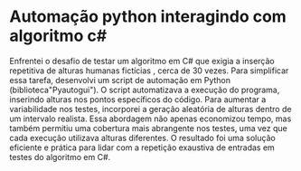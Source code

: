 # Automação python interagindo com algoritmo c#
Enfrentei o desafio de testar um algoritmo em C# que exigia a inserção repetitiva de alturas humanas fictícias , cerca de 30 vezes. Para simplificar essa tarefa, desenvolvi um script de automação em Python (biblioteca"Pyautogui").
O script automatizava a execução do programa, inserindo alturas nos pontos específicos do código. Para aumentar a variabilidade nos testes, incorporei a geração aleatória de alturas dentro de um intervalo realista.
Essa abordagem não apenas economizou tempo, mas também permitiu uma cobertura mais abrangente nos testes, uma vez que cada execução utilizava alturas diferentes. O resultado foi uma solução eficiente e prática para lidar com a repetição exaustiva de entradas em testes do algoritmo em C#.
